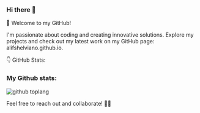 ### Hi there 👋
🚀 Welcome to my GitHub!

I'm passionate about coding and creating innovative solutions. Explore my projects and check out my latest work on my GitHub page: alifshelviano.github.io.

👇 GitHub Stats:
<!--
**alifshelviano/alifshelviano** is a ✨ _special_ ✨ repository because its `README.md` (this file) appears on your GitHub profile.

Here are some ideas to get you started:

- 🔭 I’m currently working on ...
- 🌱 I’m currently learning ...
- 👯 I’m looking to collaborate on ...
- 🤔 I’m looking for help with ...
- 💬 Ask me about ...
- 📫 How to reach me: ...
- 😄 Pronouns: ...
- ⚡ Fun fact: ...
-->

### My Github stats:
![github toplang](https://github-readme-stats-sigma-five.vercel.app/api/top-langs/?username=alifshelviano&layout=compact&theme=nightowl)

Feel free to reach out and collaborate! 🤝✨
